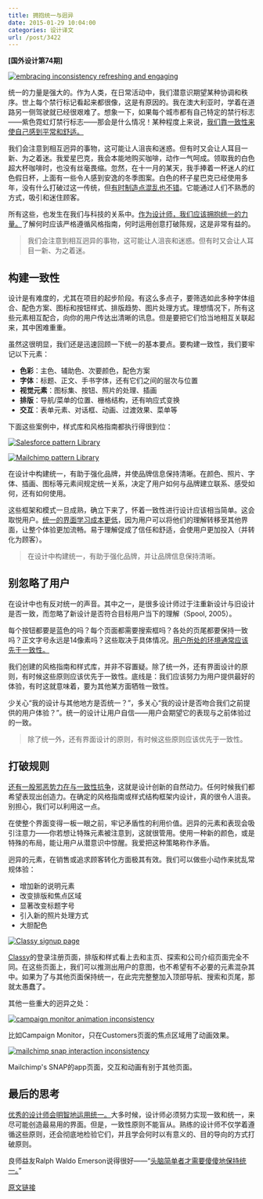 ```yaml
---
title: 拥抱统一与迥异
date: 2015-01-29 10:04:00
categories: 设计译文
url: /post/3422
---
```


**[国外设计第74期]**

[![embracing inconsistency refreshing and engaging](http://blog.invisionapp.com/wp-content/uploads/2015/01/embracing_inconsistency.jpg)](http://blog.invisionapp.com/wp-content/uploads/2015/01/embracing_inconsistency.jpg "Embrace (in)consistency")

统一的力量是强大的。作为人类，在日常活动中，我们潜意识期望某种协调和秩序。世上每个禁行标记看起来都很像，这是有原因的。我在澳大利亚时，学着在道路另一侧驾驶就已经很艰难了。想象一下，如果每个城市都有自己特定的禁行标志——紫色霓虹灯禁行标志——那会是什么情况！某种程度上来说，[我们靠一致性来使自己感到平常和舒适。](https://twitter.com/intent/tweet?text=%22we+depend+on+consistency+to+make+us+feel+normal+and+comfortable.%22+http%3A%2F%2Fbit.ly%2F1xNeXCC+-+%40joe_callahan+via+%40InVisionApp)

我们会注意到相互迥异的事物，这可能让人沮丧和迷惑。但有时又会让人耳目一新、为之着迷。我爱星巴克，我会本能地购买咖啡，动作一气呵成。领取我的白色超大杯咖啡时，也没有丝毫畏缩。忽然，在十一月的某天，我手捧着一杯迷人的红色假日杯，上面有一些令人感到安逸的冬季图案。白色的杯子星巴克已经使用多年，没有什么打破过这一传统，但[有时制造点混乱也不错](https://twitter.com/intent/tweet?text=%22sometimes+mixing+it+up+is+good%22+http%3A%2F%2Fbit.ly%2F1xNeXCC+-+%40joe_callahan+via+%40InVisionApp)。它能通过人们不熟悉的方式，吸引和迷住顾客。

所有这些，也发生在我们与科技的关系中。[作为设计师，我们应该拥抱统一的力量。](https://twitter.com/intent/tweet?text=%22As+designers+we+should+embrace+the+power+of+consistency.%22+http%3A%2F%2Fbit.ly%2F1xNeXCC+-+%40joe_callahan+via+%40InVisionApp)了解何时应该严格遵循风格指南，何时运用创意打破陈规，这是非常有益的。

> 我们会注意到相互迥异的事物，这可能让人沮丧和迷惑。但有时又会让人耳目一新、为之着迷。

## 构建一致性

设计是有难度的，尤其在项目的起步阶段。有这么多点子，要筛选如此多种字体组合、配色方案、图标和按钮样式、排版趋势、图片处理方式。理想情况下，所有这些元素相互配合，向你的用户传达出清晰的讯息。但是要把它们恰当地相互关联起来，其中困难重重。

虽然这很明显，我们还是迅速回顾一下统一的基本要点。要构建一致性，我们要牢记以下元素：

* **色彩**：主色、辅助色、次要颜色，配色方案
* **字体**：标题、正文、手书字体，还有它们之间的层次与位置
* **视觉元素**：图标集、按钮、照片的处理、插画
* **排版**：导航/菜单的位置、栅格结构，还有响应式变换
* **交互**：表单元素、对话框、动画、过渡效果、菜单等

下面这些案例中，样式库和风格指南都执行得很到位：

[![Salesforce pattern Library](http://blog.invisionapp.com/wp-content/uploads/2015/01/Salesforce1-patternLibrary.png)](http://sfdc-styleguide.herokuapp.com/)

[![Mailchimp pattern Library](http://blog.invisionapp.com/wp-content/uploads/2015/01/Mailchimp-patternLibrary.png)](http://ux.mailchimp.com/patterns/)

在设计中构建统一，有助于强化品牌，并使品牌信息保持清晰。在颜色、照片、字体、插画、图标等元素间规定统一关系，决定了用户如何与品牌建立联系、感受如何，还有如何使用。

这些框架和模式一旦成熟，确立下来了，怀着一致性进行设计应该相当简单。这会取悦用户。[统一的界面学习成本更低](https://twitter.com/intent/tweet?text=%22A+consistent+interface+requires+less+learning%22+http%3A%2F%2Fbit.ly%2F1xNeXCC+-+%40joe_callahan+via+%40InVisionApp)，因为用户可以将他们的理解转移至其他界面，让整个体验更加流畅。易于理解促成了信任和舒适，会使用户更加投入（并转化为顾客）。

> 在设计中构建统一，有助于强化品牌，并让品牌信息保持清晰。

## 别忽略了用户

在设计中也有反对统一的声音。其中之一，是很多设计师过于注重新设计与旧设计是否一致，而忽略了新设计是否符合目标用户当下的理解（Spool, 2005）。

每个按钮都要是蓝色的吗？每个页面都需要搜索框吗？各处的页尾都要保持一致吗？正文字号永远是14像素吗？这些取决于具体情况。[用户所处的环境通常应该先于一致性。](https://twitter.com/intent/tweet?text=%22User+context+should+most+often+trump+consistency.%22+http%3A%2F%2Fbit.ly%2F1xNeXCC+-+%40joe_callahan+via+%40InVisionApp)

我们创建的风格指南和样式库，并非不容置疑。除了统一外，还有界面设计的原则，有时候这些原则应该优先于一致性。底线是：我们应该努力为用户提供最好的体验，有时这就意味着，要为其他某方面牺牲一致性。

少关心“我的设计与其他地方是否统一？”，多关心“我的设计是否吻合我们之前提供的用户体验？”。统一的设计让用户自信——用户会期望它的表现与之前体验过的一致。

> 除了统一外，还有界面设计的原则，有时候这些原则应该优先于一致性。

## 打破规则

[还有一股邪恶势力在与一致性抗争](https://twitter.com/intent/tweet?text=%22There+is+an+evil+force+out+there+that+fights+against+consistency%22+http%3A%2F%2Fbit.ly%2F1xNeXCC+via+%40InVisionApp)，这就是设计创新的自然动力。任何时候我们都希望表现出创造力。在确定的风格指南或样式结构框架内设计，真的很令人沮丧。别担心，我们可以利用这一点。

在使整个界面变得一板一眼之前，牢记矛盾性的利用价值。迥异的元素和表现会吸引注意力——你若想让特殊元素被注意到，这就很管用。使用一种新的颜色，或是特殊的布局，能让用户从潜意识中惊醒。我爱把这种策略称作矛盾。

迥异的元素，在销售或追求顾客转化方面极其有效。我们可以做些小动作来扰乱常规体验：

* 增加新的说明元素
* 改变排版和焦点区域
* 显著改变标题字号
* 引入新的照片处理方式
* 大胆配色

[![Classy signup page](http://blog.invisionapp.com/wp-content/uploads/2015/01/Classy-signup.png)](http://blog.invisionapp.com/wp-content/uploads/2015/01/Classy-signup.png "Embrace (in)consistency")

[Classy](https://www.classy.org/)的登录注册页面，排版和样式看上去和主页、探索和公司介绍页面完全不同。在这些页面上，我们可以推测出用户的意图，也不希望有不必要的元素混杂其中。如果为了与其他页面保持统一，在此完完整整加入顶部导航、搜索和页尾，那就太愚蠢了。

其他一些重大的迥异之处：

[![campaign monitor animation inconsistency](http://blog.invisionapp.com/wp-content/uploads/2015/01/campaign_monitor.png)](http://blog.invisionapp.com/wp-content/uploads/2015/01/campaign_monitor.png "Embrace (in)consistency")

比如Campaign Monitor，只在Customers页面的焦点区域用了动画效果。

[![mailchimp snap interaction inconsistency](http://blog.invisionapp.com/wp-content/uploads/2015/01/mailchimp_snap.png)](http://blog.invisionapp.com/wp-content/uploads/2015/01/mailchimp_snap.png "Embrace (in)consistency")

Mailchimp's SNAP的app页面，交互和动画有别于其他页面。

## 最后的思考

[优秀的设计师会明智地运用统一。](https://twitter.com/intent/tweet?text=%22Great+designers+use+consistency+intelligently.%22+http%3A%2F%2Fbit.ly%2F1xNeXCC+-+%40joe_callahan+via+%40InVisionApp)大多时候，设计师必须努力实现一致和统一，来尽可能创造最易用的界面。但是，一致性原则不能盲从。熟练的设计师不仅学着遵循这些原则，还会彻底地检验它们，并且学会何时以有意义的、目的导向的方式打破原则。

良师益友Ralph Waldo Emerson说得很好——“[头脑简单者才需要傻傻地保持统一。](https://twitter.com/intent/tweet?text=%22Foolish+consistency+is+the+hobgoblin+of+small+minds.%22+http%3A%2F%2Fbit.ly%2F1xNeXCC+-+%40EmersonQuote+via+%40InVisionApp)”

[原文链接](http://blog.invisionapp.com/embrace-inconsistency/)